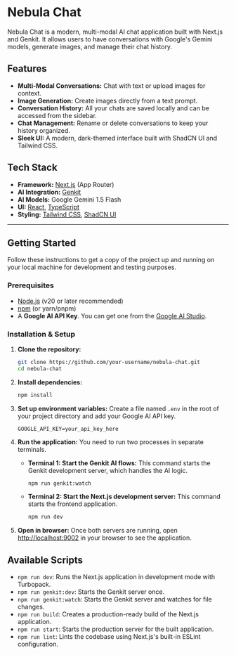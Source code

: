 # Nebula Chat

Nebula Chat is a modern, multi-modal AI chat application built with Next.js and Genkit. It allows users to have conversations with Google's Gemini models, generate images, and manage their chat history.

## Features

- **Multi-Modal Conversations:** Chat with text or upload images for context.
- **Image Generation:** Create images directly from a text prompt.
- **Conversation History:** All your chats are saved locally and can be accessed from the sidebar.
- **Chat Management:** Rename or delete conversations to keep your history organized.
- **Sleek UI:** A modern, dark-themed interface built with ShadCN UI and Tailwind CSS.

## Tech Stack

- **Framework:** [Next.js](https://nextjs.org/) (App Router)
- **AI Integration:** [Genkit](https://firebase.google.com/docs/genkit)
- **AI Models:** Google Gemini 1.5 Flash
- **UI:** [React](https://react.dev/), [TypeScript](https://www.typescriptlang.org/)
- **Styling:** [Tailwind CSS](https://tailwindcss.com/), [ShadCN UI](https://ui.shadcn.com/)

---

## Getting Started

Follow these instructions to get a copy of the project up and running on your local machine for development and testing purposes.

### Prerequisites

- [Node.js](https://nodejs.org/) (v20 or later recommended)
- [npm](https://www.npmjs.com/) (or yarn/pnpm)
- A **Google AI API Key**. You can get one from the [Google AI Studio](https://aistudio.google.com/app/apikey).

### Installation & Setup

1.  **Clone the repository:**
    ```bash
    git clone https://github.com/your-username/nebula-chat.git
    cd nebula-chat
    ```

2.  **Install dependencies:**
    ```bash
    npm install
    ```

3.  **Set up environment variables:**
    Create a file named `.env` in the root of your project directory and add your Google AI API key.

    ```
    GOOGLE_API_KEY=your_api_key_here
    ```

4.  **Run the application:**
    You need to run two processes in separate terminals.

    -   **Terminal 1: Start the Genkit AI flows:**
        This command starts the Genkit development server, which handles the AI logic.
        ```bash
        npm run genkit:watch
        ```

    -   **Terminal 2: Start the Next.js development server:**
        This command starts the frontend application.
        ```bash
        npm run dev
        ```

5.  **Open in browser:**
    Once both servers are running, open [http://localhost:9002](http://localhost:9002) in your browser to see the application.

## Available Scripts

-   `npm run dev`: Runs the Next.js application in development mode with Turbopack.
-   `npm run genkit:dev`: Starts the Genkit server once.
-   `npm run genkit:watch`: Starts the Genkit server and watches for file changes.
-   `npm run build`: Creates a production-ready build of the Next.js application.
-   `npm run start`: Starts the production server for the built application.
-   `npm run lint`: Lints the codebase using Next.js's built-in ESLint configuration.
